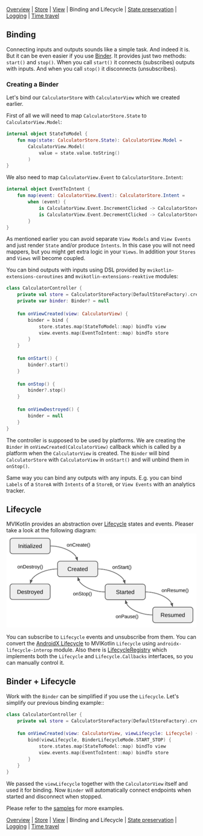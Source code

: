 [Overview](index.md) | [Store](store.md) | [View](view.md) | Binding and Lifecycle | [State preservation](state_preservation.md) | [Logging](logging.md) | [Time travel](time_travel.md)

## Binding

Connecting inputs and outputs sounds like a simple task. And indeed it is. But it can be even easier if you use [Binder](https://github.com/arkivanov/MVIKotlin/blob/master/mvikotlin/src/commonMain/kotlin/com/arkivanov/mvikotlin/core/binder/Binder.kt). It provides just two methods: `start()` and `stop()`. When you call `start()` it connects (subscribes) outputs with inputs. And when you call `stop()` it disconnects (unsubscribes).

### Creating a Binder

Let's bind our `CalculatorStore` with `CalculatorView` which we created earlier.

First of all we will need to map `CalculatorStore.State` to `CalculatorView.Model`:

```kotlin
internal object StateToModel {
    fun map(state: CalculatorStore.State): CalculatorView.Model =
        CalculatorView.Model(
            value = state.value.toString()
        )
}
```

We also need to map `CalculatorView.Event` to `CalculatorStore.Intent`:

```kotlin
internal object EventToIntent {
    fun map(event: CalculatorView.Event): CalculatorStore.Intent =
        when (event) {
            is CalculatorView.Event.IncrementClicked -> CalculatorStore.Intent.Increment
            is CalculatorView.Event.DecrementClicked -> CalculatorStore.Intent.Decrement
        }
}
```

As mentioned earlier you can avoid separate `View Models` and `View Events` and just render `State` and/or produce `Intents`. In this case you will not need mappers, but you might get extra logic in your `Views`. In addition your `Stores` and `Views` will become coupled.

You can bind outputs with inputs using DSL provided by `mvikotlin-extensions-coroutines` and `mvikotlin-extensions-reaktive` modules:

```kotlin
class CalculatorController {
    private val store = CalculatorStoreFactory(DefaultStoreFactory).create()
    private var binder: Binder? = null

    fun onViewCreated(view: CalculatorView) {
        binder = bind {
            store.states.map(StateToModel::map) bindTo view
            view.events.map(EventToIntent::map) bindTo store
        }
    }

    fun onStart() {
        binder?.start()
    }

    fun onStop() {
        binder?.stop()
    }

    fun onViewDestroyed() {
        binder = null
    }
}
```

The controller is supposed to be used by platforms. We are creating the `Binder` in `onViewCreated(CalculatorView)` callback which is called by a platform when the `CalculatorView` is created. The `Binder` will bind `CalculatorStore` with `CalculatorView` in `onStart()` and will unbind them in `onStop()`.

Same way you can bind any outputs with any inputs. E.g. you can bind `Labels` of a `StoreA` with `Intents` of a `StoreB`, or `View Events` with an analytics tracker.

## Lifecycle

MVIKotlin provides an abstraction over [Lifecycle](https://github.com/arkivanov/MVIKotlin/blob/master/mvikotlin/src/commonMain/kotlin/com/arkivanov/mvikotlin/core/lifecycle/Lifecycle.kt) states and events. Pleaser take a look at the following diagram:
![Lifecycle](media/lifecycle.jpg)

You can subscribe to `Lifecycle` events and unsubscribe from them. You can convert the [AndroidX Lifecycle](https://developer.android.com/topic/libraries/architecture/lifecycle) to MVIKotlin `Lifecycle` using `androidx-lifecycle-interop` module. Also there is [LifecycleRegistry](https://github.com/arkivanov/MVIKotlin/blob/master/mvikotlin/src/commonMain/kotlin/com/arkivanov/mvikotlin/core/lifecycle/LifecycleRegistry.kt) which implements both the `Lifecycle` and `Lifecycle.Callbacks` interfaces, so you can manually control it.

## Binder + Lifecycle

Work with the `Binder` can be simplified if you use the `Lifecycle`. Let's simplify our previous binding example::

```kotlin
class CalculatorController {
    private val store = CalculatorStoreFactory(DefaultStoreFactory).create()

    fun onViewCreated(view: CalculatorView, viewLifecycle: Lifecycle) {
        bind(viewLifecycle, BinderLifecycleMode.START_STOP) {
            store.states.map(StateToModel::map) bindTo view
            view.events.map(EventToIntent::map) bindTo store
        }
    }
}
```

We passed the `viewLifecycle` together with the `CalculatorView` itself and used it for binding. Now `Binder` will automatically connect endpoints when started and disconnect when stopped.

Please refer to the [samples](https://github.com/arkivanov/MVIKotlin/tree/master/sample) for more examples.

[Overview](index.md) | [Store](store.md) | [View](view.md) | Binding and Lifecycle | [State preservation](state_preservation.md) | [Logging](logging.md) | [Time travel](time_travel.md)
